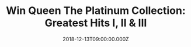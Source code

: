 ---
campaign-uuid: "c-a01885d0-bf1f-41eb-9f9b-5b0cf1a28819"
type: "Preview"
category: "Music"
date: "2018-12-13T09:00:00.000Z"
end-date: "2019-01-13T23:59:00.000Z"
disable-form: false
is_promoted: false
has_entry_page: true
title: "Win Queen The Platinum Collection: Greatest Hits I, II & III"
competition-description: "<p>We have in our hands the most comprehensive collection\
  \ of Queen hits ever: The Platinum Collection: Greatest Hits I, II & III. Includes\
  \ Bohemian Rhapsody; Killer Queen; We Are the Champions; We Will Rock You; Crazy\
  \ Little Thing Called Love; Another One Bites the Dust; Under Pressure (original\
  \ and Rah mix); You're My Best Friend; Fat Bottomed Girls , and more. 51 songs!</p>\r\
  \n<p>If you are a Queen fan, this collection is a MUST for you. Click below for\
  \ a chance to win.</p>"
hero-header: "Win Queen The Platinum Collection: Greatest Hits I, II & III"
terms-confirmation: "N/A"
banner-img: "https://assets.expresslyapp.com/asset-0074da88-a115-47e5-8e27-00d150532024.jpg"
logo-left-href: "aaa.nme.com"
logo-left-image: "https://assets.expresslyapp.com/asset-b5ada685-ac1b-48dd-b254-65ec3aa98808.jpg"
logo-left-title: "NME AAA"
bg-image-hero: "https://assets.expresslyapp.com/asset-9a2e7b6b-4a7d-4c4d-b471-69e9618f7675.jpg"
bg-image-first: "https://assets.expresslyapp.com/asset-850641fc-b75d-45bc-90b0-3b5a2bc69a76.jpg"
section1-content: "<p>While it eschews the glammy, pre-punk hard rock of live faves\
  \ like \"Stone Cold Crazy\" and \"Tie Your Mother Down\" for the band's more quirky\
  \ club-beat string of latter-day hits, this 51-track triple-CD anthology goes a\
  \ long way toward documenting the true dimensions of the band's music and fame.\
  \ Some songs may not be instantly familiar to American fans because of yet another\
  \ irony: just as their U.S. fortunes waned during the punk and new wave era, the\
  \ band was exploding into true international superstars.</p>\r\n<p>Thus, there may\
  \ be a sense of discovery here, whether of latter-day Queen material or solo work\
  \ by Brian May and Freddie Mercury, whose duet on \"Barcelona\" with diva Montserrat\
  \ Caballé transcends boundaries of both time and genre. Think no more and enter\
  \ the form below to win this amazing collection from the amazing band: QUEEN!</>"
entry-title: "Win Queen The Platinum Collection: Greatest Hits I, II & III"
entry-content: "Enter the draw to win Queen The Platinum Collection: Greatest Hits\
  \ I, II & III\r\n by completing the form below before 23:59 on 13th of January 2019."
has-winner: false
prize-description: "Queen The Platinum Collection: Greatest Hits I, II & III"
special-conditions: "Multiple entries are allowed up to one every day.\r\nThis competition\
  \ is also available on: http://club.expressly.io/competitons/queen-the-platinum-collection"
country-restrictions:
- "US"
---